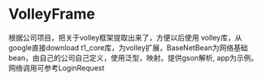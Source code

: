 # VolleyFrame
根据公司项目，把关于volley框架提取出来了，方便以后使用
volley库，从google直接download
t1_core库，为volley扩展，BaseNetBean为网络基础bean，由自己的公司自己定义，使用泛型，映射。提供gson解析,
app为示例。网络调用可参考LoginRequest
